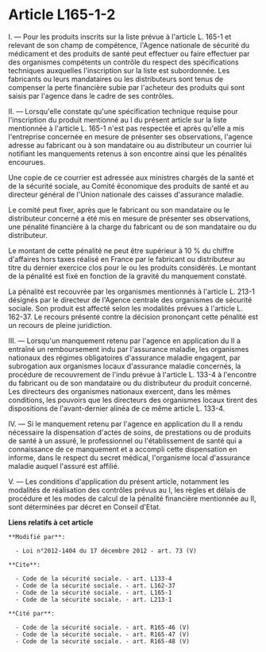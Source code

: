 # Article L165-1-2

I. ― Pour les produits inscrits sur la liste prévue à l'article L. 165-1 et relevant de son champ de compétence, l'Agence
nationale de sécurité du médicament et des produits de santé peut effectuer ou faire effectuer par des organismes compétents
un contrôle du respect des spécifications techniques auxquelles l'inscription sur la liste est subordonnée. Les fabricants ou
leurs mandataires ou les distributeurs sont tenus de compenser la perte financière subie par l'acheteur des produits qui sont
saisis par l'agence dans le cadre de ses contrôles. 

II. ― Lorsqu'elle constate qu'une spécification technique requise pour l'inscription du produit mentionné au I du présent
article sur la liste mentionnée à l'article L. 165-1 n'est pas respectée et après qu'elle a mis l'entreprise concernée en
mesure de présenter ses observations, l'agence adresse au fabricant ou à son mandataire ou au distributeur un courrier lui
notifiant les manquements retenus à son encontre ainsi que les pénalités encourues. 

Une copie de ce courrier est adressée aux ministres chargés de la santé et de la sécurité sociale, au Comité économique des
produits de santé et au directeur général de l'Union nationale des caisses d'assurance maladie. 

Le comité peut fixer, après que le fabricant ou son mandataire ou le distributeur concerné a été mis en mesure de présenter
ses observations, une pénalité financière à la charge du fabricant ou de son mandataire ou du distributeur. 

Le montant de cette pénalité ne peut être supérieur à 10 % du chiffre d'affaires hors taxes réalisé en France par le
fabricant ou distributeur au titre du dernier exercice clos pour le ou les produits considérés. Le montant de la pénalité est
fixé en fonction de la gravité du manquement constaté. 

La pénalité est recouvrée par les organismes mentionnés à l'article L. 213-1 désignés par le directeur de l'Agence centrale
des organismes de sécurité sociale. Son produit est affecté selon les modalités prévues à l'article L. 162-37. Le recours
présenté contre la décision prononçant cette pénalité est un recours de pleine juridiction. 

III. ― Lorsqu'un manquement retenu par l'agence en application du II a entraîné un remboursement indu par l'assurance
maladie, les organismes nationaux des régimes obligatoires d'assurance maladie engagent, par subrogation aux organismes
locaux d'assurance maladie concernés, la procédure de recouvrement de l'indu prévue à l'article L. 133-4 à l'encontre du
fabricant ou de son mandataire ou du distributeur du produit concerné. Les directeurs des organismes nationaux exercent, dans
les mêmes conditions, les pouvoirs que les directeurs des organismes locaux tirent des dispositions de l'avant-dernier alinéa
de ce même article L. 133-4. 

IV. ― Si le manquement retenu par l'agence en application du II a rendu nécessaire la dispensation d'actes de soins, de
prestations ou de produits de santé à un assuré, le professionnel ou l'établissement de santé qui a connaissance de ce
manquement et a accompli cette dispensation en informe, dans le respect du secret médical, l'organisme local d'assurance
maladie auquel l'assuré est affilié. 

V. ― Les conditions d'application du présent article, notamment les modalités de réalisation des contrôles prévus au I, les
règles et délais de procédure et les modes de calcul de la pénalité financière mentionnée au II, sont déterminées par décret
en Conseil d'Etat.

**Liens relatifs à cet article**

	**Modifié par**:

	  - Loi n°2012-1404 du 17 décembre 2012 - art. 73 (V)

	**Cite**:

	  - Code de la sécurité sociale. - art. L133-4
	  - Code de la sécurité sociale. - art. L162-37
	  - Code de la sécurité sociale. - art. L165-1
	  - Code de la sécurité sociale. - art. L213-1

	**Cité par**:

	  - Code de la sécurité sociale. - art. R165-46 (V)
	  - Code de la sécurité sociale. - art. R165-47 (V)
	  - Code de la sécurité sociale. - art. R165-48 (V)
